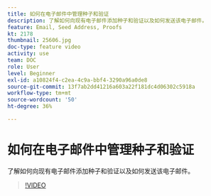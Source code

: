 ```yaml
---
title: 如何在电子邮件中管理种子和验证
description: 了解如何向现有电子邮件添加种子和验证以及如何发送该电子邮件。
feature: Email, Seed Address, Proofs
kt: 2178
thumbnail: 25606.jpg
doc-type: feature video
activity: use
team: DOC
role: User
level: Beginner
exl-id: a10824f4-c2ea-4c9a-bbf4-3290a96a0de8
source-git-commit: 13f7ab2dd41216a603a22f181dc4d06302c5918a
workflow-type: tm+mt
source-wordcount: '50'
ht-degree: 36%

---
```


# 如何在电子邮件中管理种子和验证

了解如何向现有电子邮件添加种子和验证以及如何发送该电子邮件。

>[!VIDEO](https://video.tv.adobe.com/v/25606?quality=12&learn=on)
